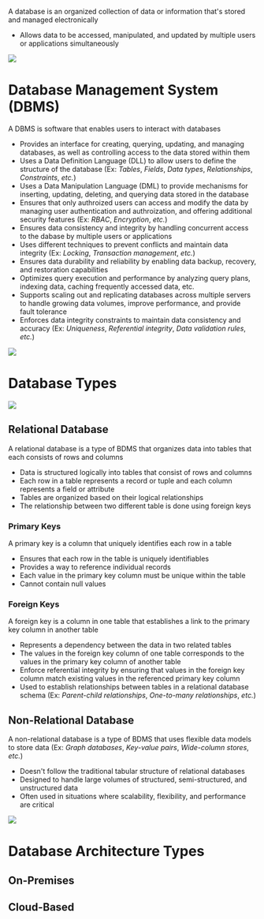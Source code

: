 A database is an organized collection of data or information that's stored and managed electronically

* Allows data to be accessed, manipulated, and updated by multiple users or applications simultaneously

![](https://github.com/JonmarCorpuz/SecondBrain/blob/main/Assets/Whitespace.png)

# Database Management System (DBMS)

A DBMS is software that enables users to interact with databases

* Provides an interface for creating, querying, updating, and managing databases, as well as controlling access to the data stored within them
* Uses a Data Definition Language (DLL) to allow users to define the structure of the database (Ex: *Tables*, *Fields*, *Data types*, *Relationships*, *Constraints*, *etc.*)
* Uses a Data Manipulation Language (DML) to provide mechanisms for inserting, updating, deleting, and querying data stored in the database
* Ensures that only authroized users can access and modify the data by managing user authentication and authroization, and offering additional security features (Ex: *RBAC*, *Encryption*, *etc.*)
* Ensures data consistency and integrity by handling concurrent access to the dabase by multiple users or applications
* Uses different techniques to prevent conflicts and maintain data integrity (Ex: *Locking*, *Transaction management*, *etc.*)
* Ensures data durability and reliability by enabling data backup, recovery, and restoration capabilities
* Optimizes query execution and performance by analyzing query plans, indexing data, caching frequently accessed data, etc.
* Supports scaling out and replicating databases across multiple servers to handle growing data volumes, improve performance, and provide fault tolerance
* Enforces data integrity constraints to maintain data consistency and accuracy (Ex: *Uniqueness*, *Referential integrity*, *Data validation rules*, *etc.*)

![](https://github.com/JonmarCorpuz/SecondBrain/blob/main/Assets/Whitespace.png)

# Database Types

![](https://github.com/JonmarCorpuz/SecondBrain/blob/main/Assets/15623398368289_SQL%20vs%20NoSQL.png)

## Relational Database

A relational database is a type of BDMS that organizes data into tables that each consists of rows and columns

* Data is structured logically into tables that consist of rows and columns 
* Each row in a table represents a record or tuple and each column represents a field or attribute
* Tables are organized based on their logical relationships
* The relationship between two different table is done using foreign keys

### Primary Keys

A primary key is a column that uniquely identifies each row in a table

* Ensures that each row in the table is uniquely identifiables
* Provides a way to reference individual records
* Each value in the primary key column must be unique within the table
* Cannot contain null values

### Foreign Keys

A foreign key is a column in one table that establishes a link to the primary key column in another table

* Represents a dependency between the data in two related tables
* The values in the foreign key column of one table corresponds to the values in the primary key column of another table
* Enforce referential integrity by ensuring that values in the foreign key column match existing values in the referenced primary key column
* Used to establish relationships between tables in a relational database schema (Ex: *Parent-child relationships*, *One-to-many relationships*, *etc.*)

## Non-Relational Database

A non-relational database is a type of BDMS that uses flexible data models to store data (Ex: *Graph databases*, *Key-value pairs*, *Wide-column stores*, *etc.*)

* Doesn't follow the traditional tabular structure of relational databases
* Designed to handle large volumes of structured, semi-structured, and unstructured data
* Often used in situations where scalability, flexibility, and performance are critical

![](https://github.com/JonmarCorpuz/SecondBrain/blob/main/Assets/Whitespace.png)

# Database Architecture Types

## On-Premises

## Cloud-Based

